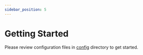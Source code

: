 ```yaml
---
sidebar_position: 5
---
```


# Getting Started

Please review configuration files
in [config](https://github.com/greenpau/caddy-security/tree/main/assets/config)
directory to get started.
